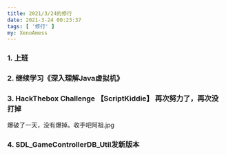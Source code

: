 ```yaml
---
title: 2021/3/24的修行
date: 2021-3-24 00:23:37
tags: [ '修行' ]
my: XenoAmess
---
```


### 1. 上班

### 2. 继续学习《深入理解Java虚拟机》

### 3. HackThebox Challenge 【ScriptKiddie】 再次努力了，再次没打掉

爆破了一天，没有爆掉。收手吧阿祖.jpg

### 4. SDL_GameControllerDB_Util发新版本

